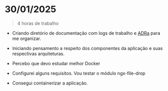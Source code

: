 # 30/01/2025

> 4 horas de trabalho

- Criando diretório de documentação com logs de trabalho e [ADRa](https://github.com/joelparkerhenderson/architecture-decision-record) para me organizar.

- Iniciando pensamento a respeito dos componentes da aplicação e suas respectivas arquiteturas.

- Percebo que devo estudar melhor Docker

- Configurei alguns requisitos. Vou testar o módulo ngx-file-drop

- Consegui containerizar a aplicação.
